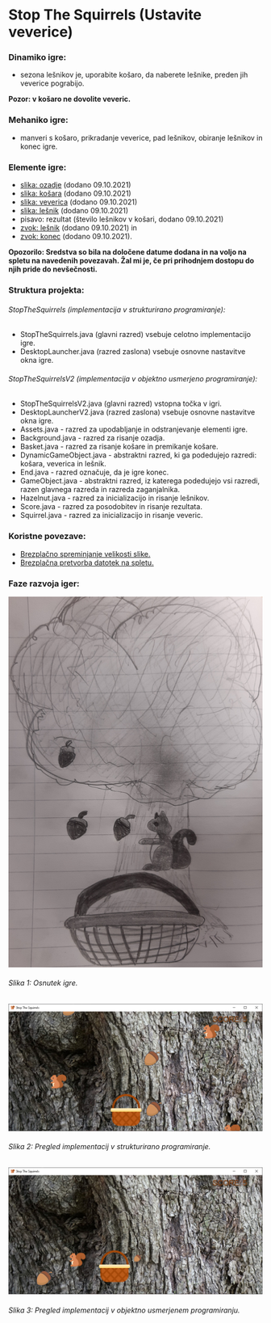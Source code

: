 # Stop The Squirrels (Ustavite veverice)

### Dinamiko igre:
* sezona lešnikov je, uporabite košaro, da naberete lešnike, preden jih veverice pograbijo.

**Pozor: v košaro ne dovolite veveric.**

### Mehaniko igre:
* manveri s košaro, prikradanje veverice, pad lešnikov, obiranje lešnikov in konec igre.

### Elemente igre:
* [slika: ozadje](https://icons8.com/photos/photo/bark-of-an-old-tree--5a1e30588b6588000131a119) (dodano 09.10.2021)
* [slika: košara](https://www.flaticon.com/premium-icon/picnic-basket_1135718?term=basket&page=1&position=2&page=1&position=2&related_id=1135718&origin=search) (dodano 09.10.2021)
* [slika: veverica](https://www.flaticon.com/free-icon/squirrel_1864534?term=squirrel&page=1&position=1&page=1&position=1&related_id=1864534&origin=search) (dodano 09.10.2021)
* [slika: lešnik](https://www.flaticon.com/free-icon/hazelnut_3439365?term=hazelnut&page=1&position=19&page=1&position=19&related_id=3439365&origin=tag) (dodano 09.10.2021)
* pisavo: rezultat (število lešnikov v košari, dodano 09.10.2021)
* [zvok: lešnik](https://freesound.org/s/344518/) (dodano 09.10.2021) in
* [zvok: konec](https://freesound.org/s/519986/) (dodano 09.10.2021).

**Opozorilo: Sredstva so bila na določene datume dodana in na voljo na spletu na navedenih povezavah. Žal mi je, če pri prihodnjem dostopu do njih pride do nevšečnosti.**

### Struktura projekta:
###### StopTheSquirrels (implementacija v strukturirano programiranje):
* StopTheSquirrels.java (glavni razred) vsebuje celotno implementacijo igre.
* DesktopLauncher.java (razred zaslona) vsebuje osnovne nastavitve okna igre.

###### StopTheSquirrelsV2 (implementacija v objektno usmerjeno programiranje):
* StopTheSquirrelsV2.java (glavni razred) vstopna točka v igri.
* DesktopLauncherV2.java (razred zaslona) vsebuje osnovne nastavitve okna igre.
* Assets.java - razred za upodabljanje in odstranjevanje elementi igre.
* Background.java - razred za risanje ozadja.
* Basket.java - razred za risanje košare in premikanje košare.
* DynamicGameObject.java - abstraktni razred, ki ga podedujejo razredi: košara, veverica in lešnik.
* End.java - razred označuje, da je igre konec.
* GameObject.java - abstraktni razred, iz katerega podedujejo vsi razredi, razen glavnega razreda in razreda zaganjalnika. 
* Hazelnut.java - razred za inicializacijo in risanje lešnikov.
* Score.java - razred za posodobitev in risanje rezultata.
* Squirrel.java - razred za inicializacijo in risanje veveric.

### Koristne povezave:
* [Brezplačno spreminjanje velikosti slike.](https://resizeimage.net/)
* [Brezplačna pretvorba datotek na spletu.](https://www.freeconvert.com/)

### Faze razvoja iger:
![osnutek](images/draft.png?raw=true "Osnutek igre.")
###### Slika 1: Osnutek igre.

![pregledSP](images/previewSP.PNG?raw=true "Pregled implementacij v strukturirano programiranje.")
###### Slika 2: Pregled implementacij v strukturirano programiranje.

![pregledOOP](images/previewOOP.PNG?raw=true "Pregled implementacij v objektno usmerjenem programiranju.")
###### Slika 3: Pregled implementacij v objektno usmerjenem programiranju.